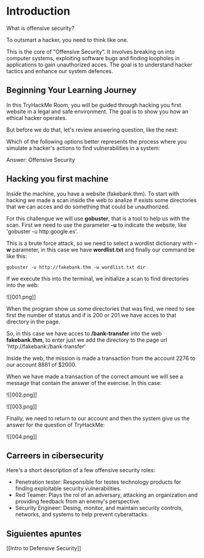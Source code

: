 
# Introduction

What is offensive security?

To outsmart a hacker, you need to think like one.

This is the core of "Offensive Security". It involves breaking on into computer systems, exploiting software bugs and finding loopholes in applications to gain unauthorized acces. The goal is to understand hacker tactics and enhance our system defences.

## Beginning  Your Learning Journey

In this TryHackMe Room, you will be guided through hacking you first website in a legal and safe environment. The goal is to show you how an ethical hacker operates.

But before we do that, let's review answering question, like the next:

Which of the following options better represents the process where you simulate a hacker's actions to find vulnerabilities in a system:

Answer: Offensive Security

## Hacking you first machine

Inside the machine, you have a website (fakebank.thm). To start with hacking we made a scan inside the web to analize if exists  some directories that we can acces and do something that could be unauthorized.

For this challengue we will use **gobuster**, that is a tool to help us with the scan.
First we need to use the parameter **-u** to indicate the website, like 'gobuster -u http:google.es'.

This is a brute force attack, so we need to select a wordlist dictionary with **-w** parameter, in this case we have **wordlist.txt** and finally our command be like this:

```shell
gobuster -u http://fakebank.thm -w wordlist.txt dir 
```

If we execute this into the terminal, we initialize a scan to find directories into the web:

![[001.png]]

When the program show us some directories that was find, we need to see first the number of status and if is 200 or 201 we have acces to that directory in the page.

So, in this case we have acces to **/bank-transfer** into the web **fakebank.thm**, to enter just we add the directory to the page url 'http://fakebank:/bank-transfer'

Inside the web, the mission is made a transaction from the account 2276 to our account 8881 of $2000.

When we have made a transaction of the correct amount we will see a message that contain the answer of the exercise. In this case:

![[002.png]]

![[003.png]]

Finally, we need to return to our account and then the system give us the answer for the question of TryHackMe:

![[004.png]]

## Carreers in cibersecurity

Here's a short description of a few offensive security roles:

- Penetration tester: Responsible for testes technology products for finding exploitable security vulnerabilities.
- Red Teamer: Plays the rol of an adversary, attacking an organization and providing feedback from an enemy's perspective.
- Security Engineer: Desing, monitor, and maintain security controls, networks, and systems to help prevent cyberattacks.

## Siguientes apuntes

[[Intro to Defensive Security]]